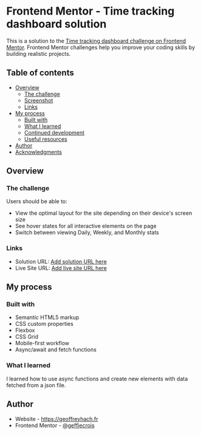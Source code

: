 # Frontend Mentor - Time tracking dashboard solution

This is a solution to the [Time tracking dashboard challenge on Frontend Mentor](https://www.frontendmentor.io/challenges/time-tracking-dashboard-UIQ7167Jw). Frontend Mentor challenges help you improve your coding skills by building realistic projects. 

## Table of contents

- [Overview](#overview)
  - [The challenge](#the-challenge)
  - [Screenshot](#screenshot)
  - [Links](#links)
- [My process](#my-process)
  - [Built with](#built-with)
  - [What I learned](#what-i-learned)
  - [Continued development](#continued-development)
  - [Useful resources](#useful-resources)
- [Author](#author)
- [Acknowledgments](#acknowledgments)

## Overview

### The challenge

Users should be able to:

- View the optimal layout for the site depending on their device's screen size
- See hover states for all interactive elements on the page
- Switch between viewing Daily, Weekly, and Monthly stats



### Links

- Solution URL: [Add solution URL here](https://github.com/geoffjecrois/time-tracking-dashboard-main)
- Live Site URL: [Add live site URL here](https://geoffjecrois.github.io/time-tracking-dashboard-main/)

## My process

### Built with

- Semantic HTML5 markup
- CSS custom properties
- Flexbox
- CSS Grid
- Mobile-first workflow
- Async/await and fetch functions


### What I learned

I learned how to use async functions and create new elements with data fetched from a json file.


## Author

- Website - https://geoffreyhach.fr
- Frontend Mentor - [@geffjecrois](https://www.frontendmentor.io/profile/geoffjecrois)
